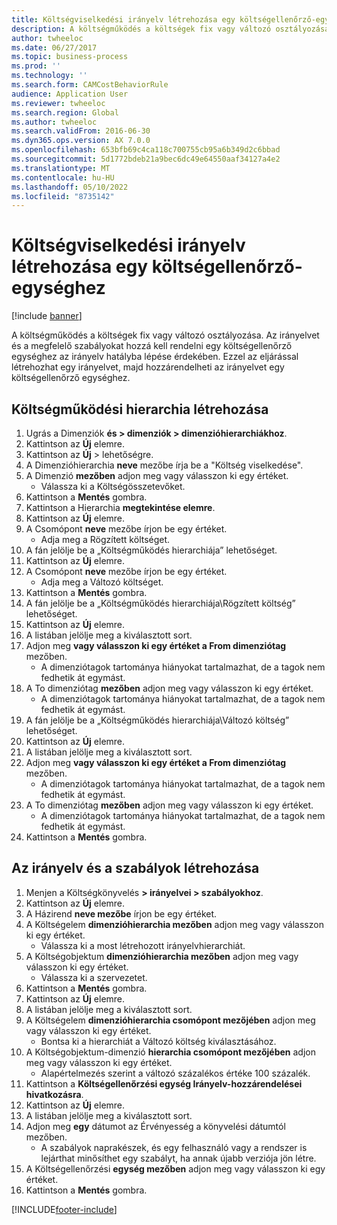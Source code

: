 ```yaml
---
title: Költségviselkedési irányelv létrehozása egy költségellenőrző-egységhez
description: A költségműködés a költségek fix vagy változó osztályozása.
author: twheeloc
ms.date: 06/27/2017
ms.topic: business-process
ms.prod: ''
ms.technology: ''
ms.search.form: CAMCostBehaviorRule
audience: Application User
ms.reviewer: twheeloc
ms.search.region: Global
ms.author: twheeloc
ms.search.validFrom: 2016-06-30
ms.dyn365.ops.version: AX 7.0.0
ms.openlocfilehash: 653bfb69c4ca118c700755cb95a6b349d2c6bbad
ms.sourcegitcommit: 5d1772bdeb21a9bec6dc49e64550aaf34127a4e2
ms.translationtype: MT
ms.contentlocale: hu-HU
ms.lasthandoff: 05/10/2022
ms.locfileid: "8735142"
---
```

# <a name="create-and-assign-a-cost-behavior-policy-to-a-cost-control-unit"></a>Költségviselkedési irányelv létrehozása egy költségellenőrző-egységhez

[!include [banner](../../includes/banner.md)]

A költségműködés a költségek fix vagy változó osztályozása. Az irányelvet és a megfelelő szabályokat hozzá kell rendelni egy költségellenőrző egységhez az irányelv hatályba lépése érdekében. Ezzel az eljárással létrehozhat egy irányelvet, majd hozzárendelheti az irányelvet egy költségellenőrző egységhez.


## <a name="create-a-cost-behavior-hierarchy"></a>Költségműködési hierarchia létrehozása
1. Ugrás a Dimenziók **és > dimenziók > dimenzióhierarchiákhoz**.
2. Kattintson az **Új** elemre.
3. Kattintson az **Új** > lehetőségre.
4. A Dimenzióhierarchia **neve** mezőbe írja be a "Költség viselkedése".
5. A Dimenzió **mezőben** adjon meg vagy válasszon ki egy értéket.
    * Válassza ki a Költségösszetevőket.  
6. Kattintson a **Mentés** gombra.
7. Kattintson a Hierarchia **megtekintése elemre**.
8. Kattintson az **Új** elemre.
9. A Csomópont **neve** mezőbe írjon be egy értéket.
    * Adja meg a Rögzített költséget.  
10. A fán jelölje be a „Költségműködés hierarchiája” lehetőséget.
11. Kattintson az **Új** elemre.
12. A Csomópont **neve** mezőbe írjon be egy értéket.
    * Adja meg a Változó költséget.  
13. Kattintson a **Mentés** gombra.
14. A fán jelölje be a „Költségműködés hierarchiája\Rögzített költség” lehetőséget.
15. Kattintson az **Új** elemre.
16. A listában jelölje meg a kiválasztott sort.
17. Adjon meg **vagy válasszon ki egy értéket a From dimenziótag** mezőben.
    * A dimenziótagok tartománya hiányokat tartalmazhat, de a tagok nem fedhetik át egymást.  
18. A To dimenziótag **mezőben** adjon meg vagy válasszon ki egy értéket.
    * A dimenziótagok tartománya hiányokat tartalmazhat, de a tagok nem fedhetik át egymást.  
19. A fán jelölje be a „Költségműködés hierarchiája\Változó költség” lehetőséget.
20. Kattintson az **Új** elemre.
21. A listában jelölje meg a kiválasztott sort.
22. Adjon meg **vagy válasszon ki egy értéket a From dimenziótag** mezőben.
    * A dimenziótagok tartománya hiányokat tartalmazhat, de a tagok nem fedhetik át egymást.  
23. A To dimenziótag **mezőben** adjon meg vagy válasszon ki egy értéket.
    * A dimenziótagok tartománya hiányokat tartalmazhat, de a tagok nem fedhetik át egymást.  
24. Kattintson a **Mentés** gombra.

## <a name="create-the-policy-and-rules"></a>Az irányelv és a szabályok létrehozása
1. Menjen a Költségkönyvelés **> irányelvei > szabályokhoz**.
2. Kattintson az **Új** elemre.
3. A Házirend **neve mezőbe** írjon be egy értéket.
4. A Költségelem **dimenzióhierarchia mezőben** adjon meg vagy válasszon ki egy értéket.
    * Válassza ki a most létrehozott irányelvhierarchiát.  
5. A Költségobjektum **dimenzióhierarchia mezőben** adjon meg vagy válasszon ki egy értéket.
    * Válassza ki a szervezetet.  
6. Kattintson a **Mentés** gombra.
7. Kattintson az **Új** elemre.
8. A listában jelölje meg a kiválasztott sort.
9. A Költségelem **dimenzióhierarchia csomópont mezőjében** adjon meg vagy válasszon ki egy értéket.
    * Bontsa ki a hierarchiát a Változó költség kiválasztásához.  
10. A Költségobjektum-dimenzió **hierarchia csomópont mezőjében** adjon meg vagy válasszon ki egy értéket.
    * Alapértelmezés szerint a változó százalékos értéke 100 százalék.  
11. Kattintson a **Költségellenőrzési egység Irányelv-hozzárendelései hivatkozásra**.
12. Kattintson az **Új** elemre.
13. A listában jelölje meg a kiválasztott sort.
14. Adjon meg **egy** dátumot az Érvényesség a könyvelési dátumtól mezőben.
    * A szabályok naprakészek, és egy felhasználó vagy a rendszer is lejárthat minősíthet egy szabályt, ha annak újabb verziója jön létre.  
15. A Költségellenőrzési **egység mezőben** adjon meg vagy válasszon ki egy értéket.
16. Kattintson a **Mentés** gombra.



[!INCLUDE[footer-include](../../../includes/footer-banner.md)]

